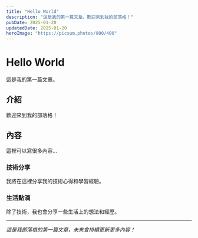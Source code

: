 ```yaml
---
title: "Hello World"
description: "這是我的第一篇文章。歡迎來到我的部落格！"
pubDate: 2025-01-20
updatedDate: 2025-01-20
heroImage: "https://picsum.photos/800/400"
---
```


# Hello World

這是我的第一篇文章。

## 介紹
歡迎來到我的部落格！

## 內容
這裡可以寫很多內容...

### 技術分享
我將在這裡分享我的技術心得和學習經驗。

### 生活點滴
除了技術，我也會分享一些生活上的想法和經歷。

---

*這是我部落格的第一篇文章，未來會持續更新更多內容！*
